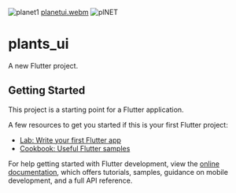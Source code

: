 ![planet1](https://user-images.githubusercontent.com/49479943/210931342-5d986a0e-958e-4a76-b50a-f07660ccb8f7.png)
[planetui.webm](https://user-images.githubusercontent.com/49479943/210931346-23aa099f-0c01-4a16-a5ea-523d281996f4.webm)
![plNET](https://user-images.githubusercontent.com/49479943/210931351-515547c6-0533-48fe-9b43-e6034e47bebc.png)
# plants_ui

A new Flutter project.

## Getting Started

This project is a starting point for a Flutter application.

A few resources to get you started if this is your first Flutter project:

- [Lab: Write your first Flutter app](https://docs.flutter.dev/get-started/codelab)
- [Cookbook: Useful Flutter samples](https://docs.flutter.dev/cookbook)

For help getting started with Flutter development, view the
[online documentation](https://docs.flutter.dev/), which offers tutorials,
samples, guidance on mobile development, and a full API reference.
